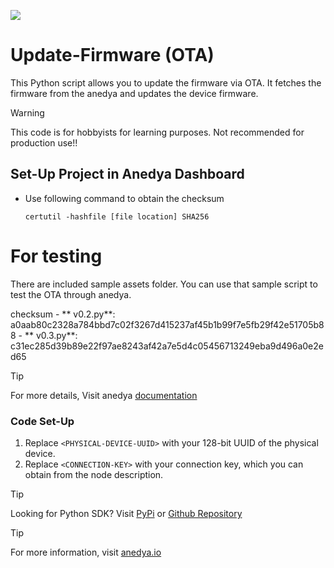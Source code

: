 [<img src="https://img.shields.io/badge/Anedya-Documentation-blue?style=for-the-badge">](https://docs.anedya.io?utm_source=github&utm_medium=link&utm_campaign=github-examples&utm_content=pi)

# Update-Firmware (OTA)

This Python script allows you to update the firmware via OTA. It fetches the firmware from the anedya and updates the device firmware.

> [!WARNING]
> This code is for hobbyists for learning purposes. Not recommended for production use!!

## Set-Up Project in Anedya Dashboard

- Use following command to obtain the checksum 
    ```
    certutil -hashfile [file location] SHA256
    ```

# For testing
 
There are included sample assets folder. You can use that sample script to test the OTA through anedya.

checksum 
    - ** v0.2.py**: a0aab80c2328a784bbd7c02f3267d415237af45b1b99f7e5fb29f42e51705b88
    - ** v0.3.py**: c31ec285d39b89e22f97ae8243af42a7e5d4c05456713249eba9d496a0e2ed65

 > [!TIP]
 > For more details, Visit anedya [documentation](https://docs.anedya.io?utm_source=github&utm_medium=link&utm_campaign=github-examples&utm_content=pi)



### Code Set-Up

1. Replace `<PHYSICAL-DEVICE-UUID>` with your 128-bit UUID of the physical device.
2. Replace `<CONNECTION-KEY>` with your connection key, which you can obtain from the node description.


> [!TIP]
> Looking for Python SDK? Visit [PyPi](https://pypi.org/project/anedya-dev-sdk/) or [Github Repository](https://github.com/anedyaio/anedya-dev-sdk-pyhton)

>[!TIP]
> For more information, visit [anedya.io](https://anedya.io/?utm_source=github&utm_medium=link&utm_campaign=github-examples&utm_content=pi)
